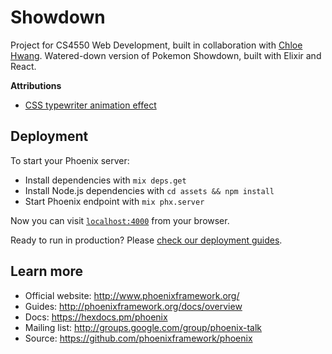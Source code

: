 # Showdown

Project for CS4550 Web Development, built in collaboration with [Chloe Hwang](https://github.com/koucaco). 
Watered-down version of Pokemon Showdown, built with Elixir and React.

__Attributions__

  * [CSS typewriter animation effect](https://css-tricks.com/snippets/css/typewriter-effect/)
  
## Deployment

To start your Phoenix server:

  * Install dependencies with `mix deps.get`
  * Install Node.js dependencies with `cd assets && npm install`
  * Start Phoenix endpoint with `mix phx.server`

Now you can visit [`localhost:4000`](http://localhost:4000) from your browser.

Ready to run in production? Please [check our deployment guides](http://www.phoenixframework.org/docs/deployment).

## Learn more

  * Official website: http://www.phoenixframework.org/
  * Guides: http://phoenixframework.org/docs/overview
  * Docs: https://hexdocs.pm/phoenix
  * Mailing list: http://groups.google.com/group/phoenix-talk
  * Source: https://github.com/phoenixframework/phoenix
